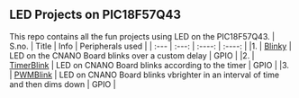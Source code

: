 ## LED Projects on PIC18F57Q43

This repo contains all the fun projects using LED on the PIC18F57Q43.
| S.no. | Title | Info | Peripherals used |
| :--- | :---: | :----: | :----: |
|1. | [Blinky](https://github.com/Metabix/PIC18F57Q43_LED_Examples/tree/main/Blinky.X) | LED on the CNANO Board blinks over a custom delay | GPIO |
|2. | [TimerBlink](https://github.com/Metabix/PIC18F57Q43_LED_Examples/tree/main/TimerBlink.X) | LED on CNANO Board blinks according to the timer | GPIO |
|3. | [PWMBlink](https://github.com/Metabix/PIC18F57Q43_LED_Examples/tree/main/TimerBlink.X) | LED on CNANO Board blinks vbrighter in an interval of time and then dims down | GPIO |